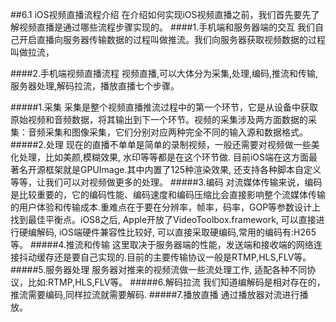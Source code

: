 ##6.1 iOS视频直播流程介绍
在介绍如何实现iOS视频直播之前，我们首先要先了解视频直播是通过哪些流程步骤实现的。
####1.手机端和服务器端的交互
我们自己开启直播向服务器传输数据的过程叫做推流。我们向服务器获取视频数据的过程叫做拉流，

####2.手机端视频直播流程
视频直播,可以大体分为采集,处理,编码,推流和传输,服务器处理,解码拉流，播放直播七个步骤。

#####1.采集
采集是整个视频直播推流过程中的第一个环节，它是从设备中获取原始视频和音频数据，将其输出到下一个环节。视频的采集涉及两方面数据的采集：音频采集和图像采集，它们分别对应两种完全不同的输入源和数据格式。
#####2.处理
现在的直播不单单是简单的录制视频，一般还需要对视频做一些美化处理，比如美颜,模糊效果, 水印等等都是在这个环节做. 目前iOS端在这方面最著名开源框架就是GPUImage.其中内置了125种渲染效果, 还支持各种脚本自定义等等，让我们可以对视频做更多的处理。
#####3.编码
对流媒体传输来说，编码是比较重要的，它的编码性能、编码速度和编码压缩比会直接影响整个流媒体传输的用户体验和传输成本.重难点在于要在分辨率，帧率，码率，GOP等参数设计上找到最佳平衡点。iOS8之后, Apple开放了VideoToolbox.framework, 可以直接进行硬编解码, iOS端硬件兼容性比较好, 可以直接采取硬编码,常用的编码有:H265等。
#####4.推流和传输
这里取决于服务器端的性能，发送端和接收端的网络连接抖动缓存还是要自己实现的.目前的主要传输协议一般是RTMP,HLS,FLV等。
#####5.服务器处理
服务器对推来的视频流做一些流处理工作, 适配各种不同协议，比如:RTMP,HLS,FLV等。
#####6.解码拉流
我们知道编解码是相对存在的，推流需要编码,同样拉流就需要解码. 
#####7.播放直播
通过播放器对流进行播放。


